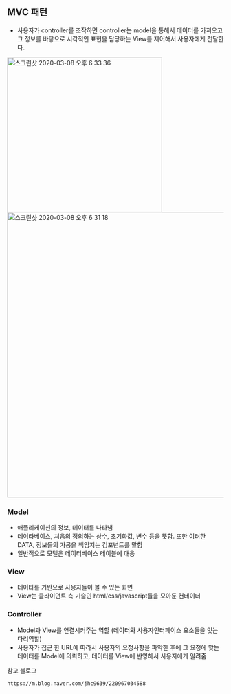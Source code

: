 ## MVC 패턴

- 사용자가 controller를 조작하면 controller는 model을 통해서 데이터를 가져오고 그 정보를 바탕으로 시각적인 표현을 담당하는 View를 제어해서 사용자에게 전달한다.

<img width="360" alt="스크린샷 2020-03-08 오후 6 33 36" src="https://user-images.githubusercontent.com/58318041/76160207-788b2000-616b-11ea-9795-8f766c2b21b5.png">

<img width="665" alt="스크린샷 2020-03-08 오후 6 31 18" src="https://user-images.githubusercontent.com/58318041/76160216-8f317700-616b-11ea-87af-3a3134a5df0c.png">

### Model

- 애플리케이션의 정보, 데이터를 나타냄
- 데이타베이스, 처음의 정의하는 상수, 초기화값, 변수 등을 뜻함. 또한 이러한 DATA, 정보들의 가공을 책임지는 컴포넌트를 말함
- 일반적으로 모델은 데이터베이스 테이블에 대응

### View 

- 데이타를 기반으로 사용자들이 볼 수 있는 화면
- View는 클라이언트 측 기술인 html/css/javascript들을 모아둔 컨테이너

### Controller

- Model과 View를 연결시켜주는 역할 (데이터와 사용자인터페이스 요소들을 잇는 다리역할)
- 사용자가 접근 한 URL에 따라서 사용자의 요청사항을 파악한 후에 그 요청에 맞는 데이터를 Model에 의뢰하고, 데이터를 View에 반영해서 사용자에게 알려줌

참고 블로그

```
https://m.blog.naver.com/jhc9639/220967034588
```


